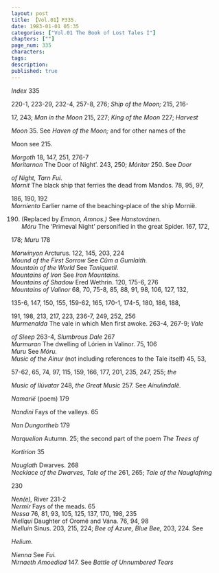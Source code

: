 ```yaml
---
layout: post
title: 【Vol.01】P335.
date: 1983-01-01 05:35
categories: ["Vol.01 The Book of Lost Tales I"]
chapters: [""]
page_num: 335
characters: 
tags: 
description: 
published: true
---
```


<p style="text-indent: 0;">
<I>Index</I> 335
</p>

220-1, 223-29, 232-4, 257-8, 276; <I>Ship of the Moon;</I> 215, 216-

17, 243; <I>Man in the Moon</I> 215, 227; <I>King of the Moon</I> 227; <I>Harvest</I>

<I>Moon</I> 35. See <I>Haven of the Moon;</I> and for other names of the

Moon see 215.

<I>Morgoth  </I> 18, 147, 251, 276-7<BR><I>Moritarnon   </I> The Door of Night’. 243, 250; <I>Móritar</I> 250. See <I>Door</I>

<I>of Night, Tarn Fui.<BR>Mornit  </I> The black ship that ferries the dead from Mandos. 78, 95, 97,

186, 190, 192<BR><I>Morniento   </I> Earlier name of the beaching-place of the ship Mornië.

190. (Replaced by <I>Emnon, Amnos.)</I> See <I>Hanstovánen.<BR>Móru </I> The ‘Primeval Night’ personified in the great Spider. 167, 172,

178; <I>Muru</I> 178

<I>Morwinyon   </I> Arcturus. 122, 145, 203, 224<BR><I>Mound of the First Sorrow   </I> See <I>Cûm a Gumlaith.<BR>Mountain of the World  </I> See <I>Taniquetil.<BR>Mountains of Iron   </I> See <I>Iron Mountains.<BR>Mountains of Shadow  </I> Ered Wethrin. 120, 175-6, 276<BR><I>Mountains of Valinor  </I> 68, 70, 75-8, 85, 88, 91, 98, 106, 127, 132,

135-6, 147, 150, 155, 159-62, 165, 170-1, 174-5, 180, 186, 188,

191, 198, 213, 217, 223, 236-7, 249, 252, 256<BR><I>Murmenalda   </I> The vale in which Men first awoke. 263-4, 267-9; <I>Vale</I>

<I>of Sleep</I> 263-4, <I>Slumbrous Dale</I> 267<BR><I>Murmuran   </I> The dwelling of Lórien in Valinor. 75, 106<BR><I>Muru   </I> See <I>Móru.<BR>Music of the Ainur  </I> (not including references to the Tale itself) 45, 53,

57-62, 65, 74, 97, 115, 159, 166, 177, 201, 235, 247, 255; <I>the</I>

<I>Music of Ilúvatar</I> 248, <I>the Great Music</I> 257. See <I>Ainulindalë.</I>

<I>Namarië </I> (poem) 179

<I>Nandini   </I> Fays of the valleys. 65

<I>Nan Dungortheb   </I> 179

<I>Narquelion   </I> Autumn. 25; the second part of the poem <I>The Trees of</I>

<I>Kortirion</I> 35

<I>Nauglath   </I> Dwarves. 268<BR><I>Necklace of the Dwarves, Tale of the   </I> 261, 265; <I>Tale of the Nauglafring</I>

230

<I>Nen(e),</I> River 231-2<BR><I>Nermir  </I> Fays of the meads. 65<BR><I>Nessa  </I> 76, 81, 93, 105, 125, 137, 170, 198, 235<BR><I>Nielíqui  </I> Daughter of Oromë and Vána. 76, 94, 98<BR><I>Nielluin   </I> Sinus. 203, 215, 224; <I>Bee of Azure, Blue Bee,</I> 203, 224. See

<I>Helium.</I>

<I>Nienna   </I> See <I>Fui.<BR>Nirnaeth Amoediad   </I> 147. See <I>Battle of Unnumbered Tears</I>

